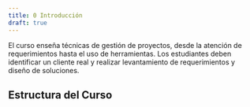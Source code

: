 ```yaml
---
title: 0 Introducción
draft: true
---
```



El curso enseña técnicas de gestión de proyectos, desde la atención de requerimientos hasta el uso de herramientas. Los estudiantes deben identificar un cliente real y realizar levantamiento de requerimientos y diseño de soluciones.

## Estructura del Curso
